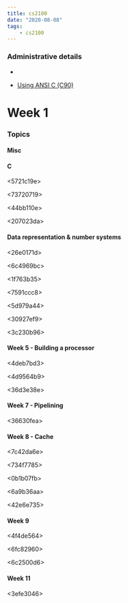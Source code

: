 ```yaml
---
title: cs2100
date: "2020-08-08"
tags:
    - cs2100
---
```


### Administrative details

- <accd6bb9> 

- [Using ANSI C (C90)](https://en.wikipedia.org/wiki/ANSI_C)

# Week 1

### Topics

#### Misc

<bb759a3e>

#### C

<5721c19e>

<73720719>

<44bb110e>

<b0b78b4e>

<d4aaf736>

<207023da>

<a0c9f307>

<edd09c15>

#### Data representation & number systems

<26e0171d>

<cc84dd88>

<6c4969bc>

<cd25403e>

<d467f9d6>

<ce91ad8b>

<1f763b35>

<7591ccc8>

<5d979a44>

<30927ef9>

<3c230b96>

#### Week 5 - Building a processor

<4deb7bd3>

<4d9564b9>

<ea871187>

<ab3a5749>

<36d3e38e>

#### Week 7 - Pipelining

<36630fea>

#### Week 8 - Cache

<7c42da6e>

<fd6291b6>

<734f7785>

<be9876dd>

<0b1b07fb>

<6a9b36aa>

<42e6e735>

#### Week 9 

<4f4de564>

<6fc82960>

<6c2500d6>

#### Week 11

<3efe3046>
